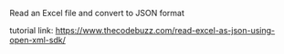 Read an Excel file and convert to JSON format



tutorial link: https://www.thecodebuzz.com/read-excel-as-json-using-open-xml-sdk/